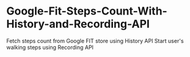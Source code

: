 # Google-Fit-Steps-Count-With-History-and-Recording-API

Fetch steps count from Google FIT store using History API
Start user's walking steps using Recording API
